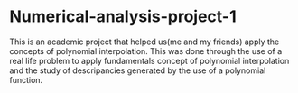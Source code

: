 # Numerical-analysis-project-1
This is an academic project that helped us(me and my friends) apply the concepts of polynomial interpolation. This was done through the use of a real life problem to apply fundamentals concept of polynomial interpolation and the study of  descripancies  generated by the use of a polynomial function. 
